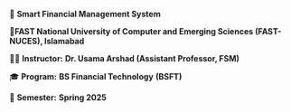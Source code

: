    📘  **Smart Financial Management System** 

📍**FAST National University of Computer and Emerging Sciences **(FAST-NUCES)**, Islamabad**

👨‍🏫 **Instructor:** **Dr. Usama Arshad (Assistant Professor, FSM)**

🎓 **Program:** **BS Financial Technology** **(BSFT)**

📅 **Semester:** **Spring 2025**

